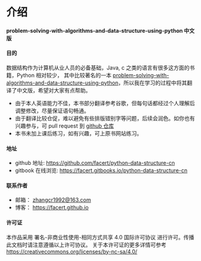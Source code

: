 # 介绍

#### problem-solving-with-algorithms-and-data-structure-using-python 中文版

#### 目的

数据结构作为计算机从业人员的必备基础，Java, c 之类的语言有很多这方面的书籍，Python 相对较少，
其中比较著名的一本 [problem-solving-with-algorithms-and-data-structure-using-python](http://interactivepython.org/runestone/static/pythonds/index.html)，所以我在学习的过程中将其翻译了中文版，希望对大家有点帮助。

* 由于本人英语能力不佳，本书部分翻译参考谷歌，但每句话都经过个人理解后调整修改，尽量保证语句畅通。
* 由于翻译比较仓促，难以避免有些排版错别字等问题，后续会润色。如你也有兴趣参与，可 pull request 到  [github 仓库](https://github.com/facert/python-data-structure-cn)
* 本书未加上课后练习，如有兴趣，可上原书网站练习。

#### 地址

* github 地址: https://github.com/facert/python-data-structure-cn
* gitbook 在线浏览: https://facert.gitbooks.io/python-data-structure-cn

#### 联系作者

* 邮箱： zhangcr1992@163.com
* 博客： https://facert.github.io

#### 许可证

本作品采用 署名-非商业性使用-相同方式共享 4.0 国际许可协议 进行许可。传播此文档时请注意遵循以上许可协议。 关于本许可证的更多详情可参考 https://creativecommons.org/licenses/by-nc-sa/4.0/
